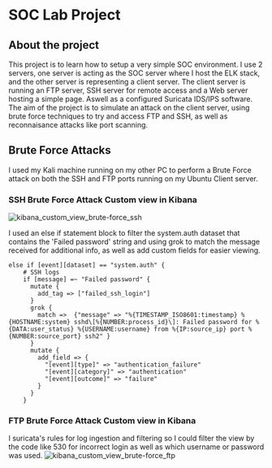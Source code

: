 # SOC Lab Project

## About the project
This project is to learn how to setup a very simple SOC environment. I use 2 servers, one server is acting as the SOC server where I host the ELK stack, and the other server is representing a client server. The client server is running an FTP server, SSH server for remote access and a Web server hosting a simple page. Aswell as a configured Suricata IDS/IPS software.
The aim of the project is to simulate an attack on the client server, using brute force techniques to try and access FTP and SSH, as well as reconnaisance attacks like port scanning.

## Brute Force Attacks
I used my Kali machine running on my other PC to perform a Brute Force attack on both the SSH and FTP ports running on my Ubuntu Client server.
### SSH Brute Force Attack Custom view in Kibana
![kibana_custom_view_brute-force_ssh](https://github.com/user-attachments/assets/c3ebf2e8-dc8d-47da-9368-8fd5457a3cde)

I used an else if statement block to filter the system.auth dataset that contains the 'Failed password' string and using grok to match the message received for additional info, as well as add custom fields for easier viewing.
```
else if [event][dataset] == "system.auth" {
    # SSH logs
    if [message] =~ "Failed password" {
      mutate {
        add_tag => ["failed_ssh_login"]
      }
      grok {
        match =>  {"message" => "%{TIMESTAMP_ISO8601:timestamp} %{HOSTNAME:system} sshd\[%{NUMBER:process_id}\]: Failed password for %{DATA:user_status} %{USERNAME:username} from %{IP:source_ip} port %{NUMBER:source_port} ssh2" }
      }
      mutate {
        add_field => {
          "[event][type]" => "authentication_failure"
          "[event][category]" => "authentication"
          "[event][outcome]" => "failure"
        }
      }
    }
```
### FTP Brute Force Attack Custom view in Kibana
I suricata's rules for log ingestion and filtering so I could filter the view by the code like 530 for incorrect login as well as which username or password was used.
![kibana_custom_view_brute-force_ftp](https://github.com/user-attachments/assets/58aed292-d0e0-42c5-9f2b-5f66ec379a82)
